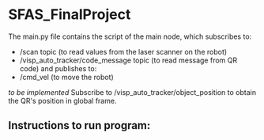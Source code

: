 # SFAS_FinalProject

The main.py file contains the script of the main node, which subscribes to:
  - /scan topic (to read values from the laser scanner on the robot)
  - /visp_auto_tracker/code_message topic (to read message from QR code)
and publishes to:
  - /cmd_vel (to move the robot)

*to be implemented*
Subscribe to /visp_auto_tracker/object_position to obtain the QR's position in global frame.

## Instructions to run program:
